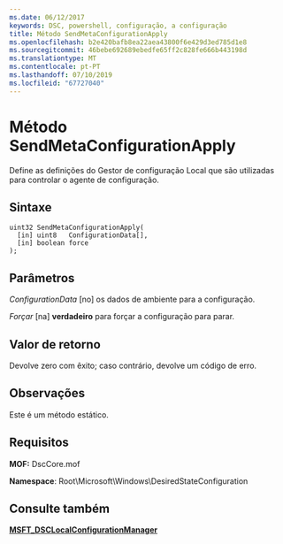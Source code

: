```yaml
---
ms.date: 06/12/2017
keywords: DSC, powershell, configuração, a configuração
title: Método SendMetaConfigurationApply
ms.openlocfilehash: b2e420bafb8ea22aea43800f6e429d3ed785d1e8
ms.sourcegitcommit: 46bebe692689ebedfe65ff2c828fe666b443198d
ms.translationtype: MT
ms.contentlocale: pt-PT
ms.lasthandoff: 07/10/2019
ms.locfileid: "67727040"
---
```

# <a name="sendmetaconfigurationapply-method"></a>Método SendMetaConfigurationApply

Define as definições do Gestor de configuração Local que são utilizadas para controlar o agente de configuração.

## <a name="syntax"></a>Sintaxe

```mof
uint32 SendMetaConfigurationApply(
  [in] uint8   ConfigurationData[],
  [in] boolean force
);
```

## <a name="parameters"></a>Parâmetros

*ConfigurationData* \[no\] os dados de ambiente para a configuração.

*Forçar* \[na\] **verdadeiro** para forçar a configuração para parar.

## <a name="return-value"></a>Valor de retorno

Devolve zero com êxito; caso contrário, devolve um código de erro.

## <a name="remarks"></a>Observações

Este é um método estático.

## <a name="requirements"></a>Requisitos

**MOF:** DscCore.mof

**Namespace**: Root\Microsoft\Windows\DesiredStateConfiguration

## <a name="see-also"></a>Consulte também

[**MSFT_DSCLocalConfigurationManager**](msft-dsclocalconfigurationmanager.md)
